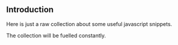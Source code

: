 ## Introduction

Here is just a raw collection about some useful javascript snippets.

The collection will be fuelled constantly.
